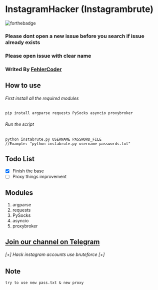 

# InstagramHacker (Instagrambrute)
![forthebadge](https://forthebadge.com/images/badges/made-with-python.svg)

### Please dont open a new issue before you search if issue already exists
### Please open issue with clear name
### Writed By [FehlerCoder](https://t.me/FehlerCode)

## How to use
###### First install all the required modules
```
pip install argparse requests PySocks asyncio proxybroker
```
###### Run the script
```
python instabrute.py USERNAME PASSWORD_FILE
//Example: "python instabrute.py username passwords.txt"
```
## Todo List
- [x] Finish the base
- [ ] Proxy things improvement

## Modules
1. argparse
2. requests
3. PySocks
4. asyncio
5. proxybroker

## [Join our channel on Telegram](https://telegram.me/FehlerCoder)
###### [+] Hack instagram accounts use bruteforce [+]

## Note 
```
try to use new pass.txt & new proxy
```
